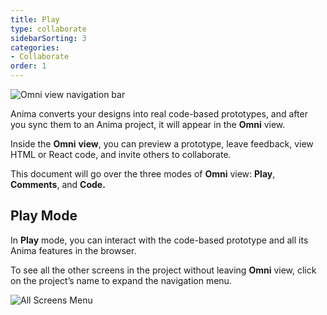 ```yaml
---
title: Play
type: collaborate
sidebarSorting: 3
categories: 
- Collaborate
order: 1
---
```

![Omni view navigation bar](https://s3.amazonaws.com/animaapp/docs/web-app/Anima%204%20-%20Omni%20View%20top%20bar.png)

Anima converts your designs into real code-based prototypes, and after you sync them to an Anima project, it will appear in the **Omni** view.

Inside the **Omni** **view**, you can preview a prototype, leave feedback, view  HTML or React code, and invite others to collaborate.

This document will go over the three modes of **Omni** view: **Play**, **Comments**, and **Code.**

## **Play Mode**

In **Play** mode, you can interact with the code-based prototype and all its Anima features in the browser.

To see all the other screens in the project without leaving **Omni** view, click on the project’s name to expand the navigation menu.

![All Screens Menu](https://s3.amazonaws.com/animaapp/docs/web-app/Anima%204%20-%20Play%20more%20screens%20opt.gif)

